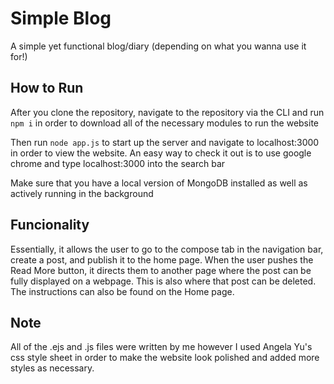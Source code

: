 # Simple Blog
A simple yet functional blog/diary (depending on what you wanna use it for!)

## How to Run
After you clone the repository, navigate to the repository via the CLI and run `npm i` in order to download all of the necessary modules to run the website

Then run `node app.js` to start up the server and navigate to localhost:3000 in order to view the website. An easy way to check it out is to use google chrome and type localhost:3000 into the search bar

Make sure that you have a local version of MongoDB installed as well as actively running in the background

## Funcionality
Essentially, it allows the user to go to the compose tab in the navigation bar, create a post, and publish it to the home page. When the user pushes the Read More button, it directs them to another page where the post can be fully displayed on a webpage. This is also where that post can be deleted. The instructions can also be found on the Home page.

## Note
All of the .ejs and .js files were written by me however I used Angela Yu's css style sheet in order to make the website look polished and added more styles as necessary.
